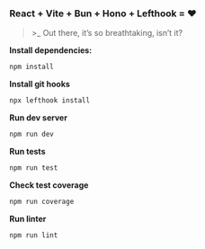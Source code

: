 ### React + Vite + Bun + Hono + Lefthook = ❤️

> \>_ Out there, it’s so breathtaking, isn’t it?

**Install dependencies:**  
```bash
npm install
```

**Install git hooks**
```bash
npx lefthook install
```

**Run dev server**
```bash
npm run dev
```

**Run tests**
```bash
npm run test
```

**Check test coverage**
```bash
npm run coverage
```

**Run linter**
```bash
npm run lint
```
